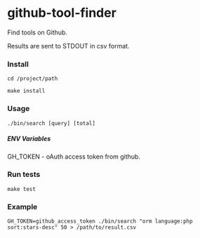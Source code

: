 # github-tool-finder
Find tools on Github.

Results are sent to STDOUT in csv format.

### Install

`cd /project/path`

`make install`

### Usage

`./bin/search [query] [total]`


##### ENV Variables
GH_TOKEN - oAuth access token from github.

### Run tests

`make test`

### Example
`GH_TOKEN=github_access_token ./bin/search "orm language:php sort:stars-desc" 50 > /path/to/result.csv`
